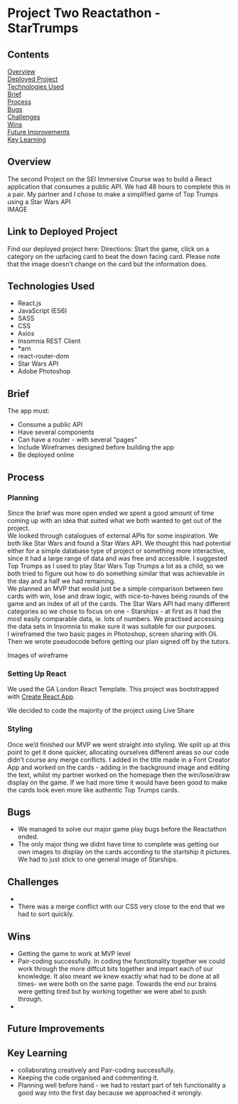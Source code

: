 
# Project Two Reactathon - StarTrumps

## Contents
[Overview](#overview)<br/>
[Deployed Project](#project)<br/>
[Technologies Used](#tech)<br/>
[Brief](#brief)<br/>
[Process](#process)<br/>
[Bugs](#bugs)<br/>
[Challenges](#challenges)<br/>
[Wins](#wins)<br/>
[Future Improvements](#future)<br/>
[Key Learning](#learning)<br/>


## <a name="overview"></a>Overview
The second Project on the SEI Immersive Course was to build a React application that consumes a public API. We had 48 hours to complete this in a pair. My partner and I chose to make a simplified game of Top Trumps using a Star Wars API
</br>
IMAGE

## <a name="project"></a>Link to Deployed Project
Find our deployed project here:
Directions: Start the game, click on a category on the upfacing card to beat the down facing card. Please note that the image doesn’t change on the card but the information does. 

## <a name="tech"></a>Technologies Used
* React.js
* JavaScript (ES6)
* SASS
* CSS
* Axios
* Insomnia REST Client
* *arn
* react-router-dom
* Star Wars API 
* Adobe Photoshop

## <a name="brief"></a>Brief
The app must:
* Consume a public API
* Have several components
* Can have a router - with several “pages”
* Include Wireframes designed before building the app
* Be deployed online

## <a name="process"></a>Process

### Planning

Since the brief was more open ended we spent a good amount of time coming up with an idea that suited what we both wanted to get out of the project. </br>
We looked through catalogues of external APIs for some inspiration. We both like Star Wars and found a Star Wars API. We thought this had potential either for a simple database type of project or something more interactive, since it had a large range of data and was free and accessible. I suggested Top Trumps as I used to play Star Wars Top Trumps a lot as a child, so we both tried to figure out how to do something similar that was achievable in the day and a half we had remaining. </br>
We planned an MVP that would just be a simple comparison between two cards with win, lose and draw logic, with nice-to-haves being rounds of the game and an index of all of the cards. The Star Wars API had many different categories so we chose to focus on one - Starships - at first as it had the most easily comparable data, ie. lots of numbers. We practised accessing the data sets in Insomnia to make sure it was suitable for our purposes. </br>
I wireframed the two basic pages in Photoshop, screen sharing with Oli. Then we wrote pseudocode before getting our plan signed off by the tutors. </br>

Images of wireframe

### Setting Up React

We used the GA London React Template.
This project was bootstrapped with [Create React App](https://github.com/facebook/create-react-app).

We decided to code the majority of the project using Live Share 


### Styling 
Once we’d finished our MVP we went straight into styling. We split up at this point to get it done quicker, allocating ourselves different areas so our code didn’t course any merge conflicts. I added in the title made in a Font Creator App and worked on the cards - adding in the background image and editing the text, whilst my partner worked on the homepage then the win/lose/draw display on the game. 
If we had more time it would have been good to make the cards look even more like authentic Top Trumps cards. 

## <a name="bugs"></a>Bugs
- We managed to solve our major game play bugs before the Reactathon ended. 
- The only major thing we didnt have time to complete was getting our own images to display on the cards according to the startship it pictures. We had to just stick to one general image of Starships. 

## <a name="challenges"></a>Challenges
- 
- There was a merge conflict with our CSS very close to the end that we had to sort quickly. 

## <a name="wins"></a>Wins
- Getting the game to work at MVP level
- Pair-coding successfully. In coding the functionality together we could work through the more diffcut bits together and impart each of our knowledge. It also meant we knew exactly what had to be done at all times- we were both on the same page. Towards the end our brains were getting tired but by working together we were abel to push through. 
- 

## <a name="future"></a>Future Improvements

## <a name="learning"></a>Key Learning
- collaborating creatively and Pair-coding successfully.
- Keeping the code organised and commenting it.
- Planning well before hand - we had to restart part of teh functionality a good way into the first day because we approached it wrongly. 








